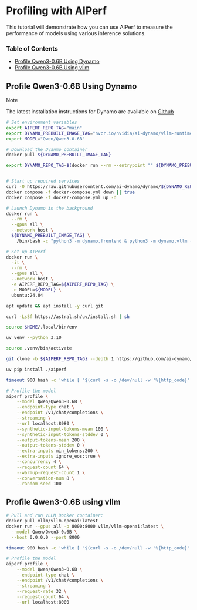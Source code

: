 <!--
SPDX-FileCopyrightText: Copyright (c) 2024-2025 NVIDIA CORPORATION & AFFILIATES. All rights reserved.
SPDX-License-Identifier: Apache-2.0
-->

# Profiling with AIPerf

This tutorial will demonstrate how you can use AIPerf to measure the performance of
models using various inference solutions.

### Table of Contents
- [Profile Qwen3-0.6B Using Dynamo](#dynamo-qwen3-0.6B)
- [Profile Qwen3-0.6B Using vllm](#vllm-qwen3-0.6B)

## Profile Qwen3-0.6B Using Dynamo <a id="dynamo-qwen3-0.6B">

> [!NOTE]
> The latest installation instructions for Dynamo are available on [Github](https://github.com/ai-dynamo/dynamo?tab=readme-ov-file#1-initial-setup)

<!-- setup-dynamo-default-openai-endpoint-server -->
```bash
# Set environment variables
export AIPERF_REPO_TAG="main"
export DYNAMO_PREBUILT_IMAGE_TAG="nvcr.io/nvidia/ai-dynamo/vllm-runtime:0.4.0"
export MODEL="Qwen/Qwen3-0.6B"

# Download the Dyanmo container
docker pull ${DYNAMO_PREBUILT_IMAGE_TAG}

export DYNAMO_REPO_TAG=$(docker run --rm --entrypoint "" ${DYNAMO_PREBUILT_IMAGE_TAG} cat /workspace/version.txt | cut -d'+' -f2)


# Start up required services
curl -O https://raw.githubusercontent.com/ai-dynamo/dynamo/${DYNAMO_REPO_TAG}/deploy/docker-compose.yml
docker compose -f docker-compose.yml down || true
docker compose -f docker-compose.yml up -d

# Launch Dynamo in the background
docker run \
  --rm \
  --gpus all \
  --network host \
  ${DYNAMO_PREBUILT_IMAGE_TAG} \
    /bin/bash -c "python3 -m dynamo.frontend & python3 -m dynamo.vllm --model ${MODEL} --enforce-eager --no-enable-prefix-caching" > server.log 2>&1 &
```
<!-- /setup-dynamo-default-openai-endpoint-server -->

```bash
# Set up AIPerf
docker run \
  -it \
  --rm \
  --gpus all \
  --network host \
  -e AIPERF_REPO_TAG=${AIPERF_REPO_TAG} \
  -e MODEL=${MODEL} \
  ubuntu:24.04

apt update && apt install -y curl git

curl -LsSf https://astral.sh/uv/install.sh | sh

source $HOME/.local/bin/env

uv venv --python 3.10

source .venv/bin/activate

git clone -b ${AIPERF_REPO_TAG} --depth 1 https://github.com/ai-dynamo/aiperf.git

uv pip install ./aiperf
```
<!-- health-check-dynamo-default-openai-endpoint-server -->
```bash
timeout 900 bash -c 'while [ "$(curl -s -o /dev/null -w "%{http_code}" localhost:8080/v1/chat/completions -H "Content-Type: application/json" -d "{\"model\":\"Qwen/Qwen3-0.6B\",\"messages\":[{\"role\":\"user\",\"content\":\"a\"}],\"max_completion_tokens\":1}")" != "200" ]; do sleep 2; done' || { echo "Dynamo not ready after 15min"; exit 1; }
```
<!-- /health-check-dynamo-default-openai-endpoint-server -->
<!-- aiperf-run-dynamo-default-openai-endpoint-server -->
```bash
# Profile the model
aiperf profile \
    --model Qwen/Qwen3-0.6B \
    --endpoint-type chat \
    --endpoint /v1/chat/completions \
    --streaming \
    --url localhost:8080 \
    --synthetic-input-tokens-mean 100 \
    --synthetic-input-tokens-stddev 0 \
    --output-tokens-mean 200 \
    --output-tokens-stddev 0 \
    --extra-inputs min_tokens:200 \
    --extra-inputs ignore_eos:true \
    --concurrency 4 \
    --request-count 64 \
    --warmup-request-count 1 \
    --conversation-num 8 \
    --random-seed 100
```

<!-- /aiperf-run-dynamo-default-openai-endpoint-server -->

## Profile Qwen3-0.6B using vllm <a id="vllm-qwen3-0.6B">
<!-- setup-vllm-default-openai-endpoint-server -->
```bash
# Pull and run vLLM Docker container:
docker pull vllm/vllm-openai:latest
docker run --gpus all -p 8000:8000 vllm/vllm-openai:latest \
  --model Qwen/Qwen3-0.6B \
  --host 0.0.0.0 --port 8000
```
<!-- /setup-vllm-default-openai-endpoint-server -->

<!-- health-check-vllm-default-openai-endpoint-server -->
```bash
timeout 900 bash -c 'while [ "$(curl -s -o /dev/null -w "%{http_code}" localhost:8000/v1/chat/completions -H "Content-Type: application/json" -d "{\"model\":\"Qwen/Qwen3-0.6B\",\"messages\":[{\"role\":\"user\",\"content\":\"test\"}],\"max_tokens\":1}")" != "200" ]; do sleep 2; done' || { echo "vLLM not ready after 15min"; exit 1; }
```
<!-- /health-check-vllm-default-openai-endpoint-server -->


<!-- aiperf-run-vllm-default-openai-endpoint-server -->
```bash
# Profile the model
aiperf profile \
    --model Qwen/Qwen3-0.6B \
    --endpoint-type chat \
    --endpoint /v1/chat/completions \
    --streaming \
    --request-rate 32 \
    --request-count 64 \
    --url localhost:8000
```
<!-- /aiperf-run-vllm-default-openai-endpoint-server -->